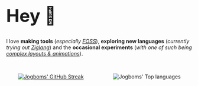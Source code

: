 <h1 style="font-size: 3rem">Hey 👋</h1>

I love <strong>making tools</strong> (<em>especially [FOSS](https://en.wikipedia.org/wiki/Free_and_open-source_software)</em>), <strong>exploring new languages</strong> (<em>currently trying out [Ziglang](https://ziglang.org)</em>) and the <strong>occasional experiments</strong> (<em>with one of such being [complex layouts & animations](https://saturdays-are-for-flutter.vercel.app)</em>).

<div style="display: flex; justify-content: space-around; gap: 1rem; padding-top: 2rem;">
    <a href="https://git.io/streak-stats"><img src="https://github-readme-streak-stats.herokuapp.com?user=jogboms&theme=transparent&hide_border=true&date_format=j%20M%5B%20Y%5D&mode=daily" alt="Jogboms' GitHub Streak" /></a>
    <img alt="Jogboms' Top languages" src="https://github-readme-stats.vercel.app/api/top-langs/?username=jogboms&layout=compact&hide=scss,css,html&theme=transparent&hide_border=true"/>
</div>
